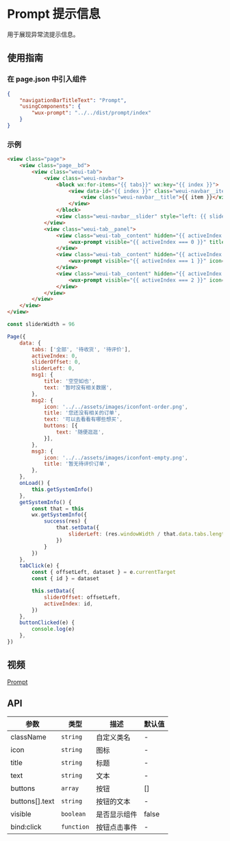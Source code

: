 # Prompt 提示信息

用于展现异常流提示信息。

## 使用指南

### 在 page.json 中引入组件

```json
{
    "navigationBarTitleText": "Prompt",
    "usingComponents": {
        "wux-prompt": "../../dist/prompt/index"
    }
}
```

### 示例

```html
<view class="page">
    <view class="page__bd">
        <view class="weui-tab">
            <view class="weui-navbar">
                <block wx:for-items="{{ tabs}}" wx:key="{{ index }}">
                    <view data-id="{{ index }}" class="weui-navbar__item {{ activeIndex == index ? 'weui-bar__item_on' : '' }}" bindtap="tabClick">
                        <view class="weui-navbar__title">{{ item }}</view>
                    </view>
                </block>
                <view class="weui-navbar__slider" style="left: {{ sliderLeft }}px; transform: translateX({{ sliderOffset }}px); -webkit-transform: translateX({{ sliderOffset }}px);"></view>
            </view>
            <view class="weui-tab__panel">
                <view class="weui-tab__content" hidden="{{ activeIndex !== 0 }}">
                    <wux-prompt visible="{{ activeIndex === 0 }}" title="{{ msg1.title }}" text="{{ msg1.text }}" />
                </view>
                <view class="weui-tab__content" hidden="{{ activeIndex !== 1 }}">
                    <wux-prompt visible="{{ activeIndex === 1 }}" icon="{{ msg2.icon }}" title="{{ msg2.title }}" text="{{ msg2.text }}" buttons="{{ msg2.buttons }}" bind:click="buttonClicked" />
                </view>
                <view class="weui-tab__content" hidden="{{ activeIndex !== 2 }}">
                    <wux-prompt visible="{{ activeIndex === 2 }}" icon="{{ msg3.icon }}" title="{{ msg3.title }}" />
                </view>
            </view>
        </view>
    </view>
</view>
```

```js
const sliderWidth = 96

Page({
    data: {
        tabs: ['全部', '待收货', '待评价'],
        activeIndex: 0,
        sliderOffset: 0,
        sliderLeft: 0,
        msg1: {
            title: '空空如也',
            text: '暂时没有相关数据',
        },
        msg2: {
            icon: '../../assets/images/iconfont-order.png',
            title: '您还没有相关的订单',
            text: '可以去看看有哪些想买',
            buttons: [{
                text: '随便逛逛',
            }],
        },
        msg3: {
            icon: '../../assets/images/iconfont-empty.png',
            title: '暂无待评价订单',
        },
    },
    onLoad() {
        this.getSystemInfo()
    },
    getSystemInfo() {
        const that = this
        wx.getSystemInfo({
            success(res) {
                that.setData({
                    sliderLeft: (res.windowWidth / that.data.tabs.length - sliderWidth) / 2,
                })
            }
        })
    },
    tabClick(e) {
        const { offsetLeft, dataset } = e.currentTarget
        const { id } = dataset

        this.setData({
            sliderOffset: offsetLeft,
            activeIndex: id,
        })
    },
    buttonClicked(e) {
        console.log(e)
    },
})
```

## 视频

[Prompt](./_media/prompt.mp4 ':include :type=iframe width=375px height=667px')

## API

| 参数 | 类型 | 描述 | 默认值 |
| --- | --- | --- | --- |
| className | <code>string</code> | 自定义类名 | - |
| icon | <code>string</code> | 图标 | - |
| title | <code>string</code> | 标题 | - |
| text | <code>string</code> | 文本 | - |
| buttons | <code>array</code> | 按钮 | [] |
| buttons[].text | <code>string</code> | 按钮的文本 | - |
| visible | <code>boolean</code> | 是否显示组件 | false |
| bind:click | <code>function</code> | 按钮点击事件 | - |